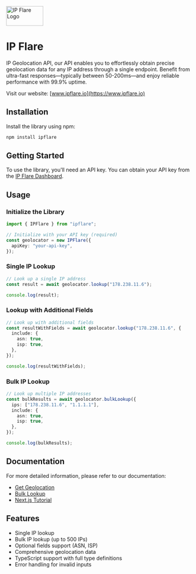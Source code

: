 <img src="https://www.ipflare.io/logo.svg" alt="IP Flare Logo" width="100" height="53">

# IP Flare

IP Geolocation API, our API enables you to effortlessly obtain precise geolocation data for any IP address through a single endpoint. Benefit from ultra-fast responses—typically between 50-200ms—and enjoy reliable performance with 99.9% uptime.

Visit our website: [www.ipflare.io](https://www.ipflare.io)

## Installation

Install the library using npm:

```bash
npm install ipflare
```

## Getting Started

To use the library, you'll need an API key. You can obtain your API key from the [IP Flare Dashboard](https://www.ipflare.io/dashboard/api-keys).

## Usage

### Initialize the Library

```typescript
import { IPFlare } from "ipflare";

// Initialize with your API key (required)
const geolocator = new IPFlare({
  apiKey: "your-api-key",
});
```

### Single IP Lookup

```typescript
// Look up a single IP address
const result = await geolocator.lookup("178.238.11.6");

console.log(result);
```

### Lookup with Additional Fields

```typescript
// Look up with additional fields
const resultWithFields = await geolocator.lookup("178.238.11.6", {
  include: {
    asn: true,
    isp: true,
  },
});

console.log(resultWithFields);
```

### Bulk IP Lookup

```typescript
// Look up multiple IP addresses
const bulkResults = await geolocator.bulkLookup({
  ips: ["178.238.11.6", "1.1.1.1"],
  include: {
    asn: true,
    isp: true,
  },
});

console.log(bulkResults);
```

## Documentation

For more detailed information, please refer to our documentation:

- [Get Geolocation](https://www.ipflare.io/documentation/get-geolocation)
- [Bulk Lookup](https://www.ipflare.io/documentation/bulk-lookup)
- [Next.js Tutorial](https://www.ipflare.io/documentation/tutorial)

## Features

- Single IP lookup
- Bulk IP lookup (up to 500 IPs)
- Optional fields support (ASN, ISP)
- Comprehensive geolocation data
- TypeScript support with full type definitions
- Error handling for invalid inputs
